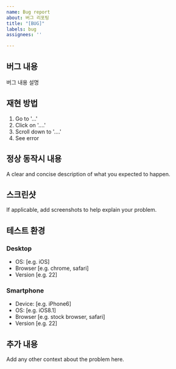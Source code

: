 ```yaml
---
name: Bug report
about: 버그 리포팅
title: "[BUG]"
labels: bug
assignees: ''

---
```


## 버그 내용
버그 내용 설명

## 재현 방법
1. Go to '...'
2. Click on '....'
3. Scroll down to '....'
4. See error

## 정상 동작시 내용
A clear and concise description of what you expected to happen.

## 스크린샷
If applicable, add screenshots to help explain your problem.

## 테스트 환경
### Desktop
 - OS: [e.g. iOS]
 - Browser [e.g. chrome, safari]
 - Version [e.g. 22]

### Smartphone
 - Device: [e.g. iPhone6]
 - OS: [e.g. iOS8.1]
 - Browser [e.g. stock browser, safari]
 - Version [e.g. 22]

## 추가 내용
Add any other context about the problem here.
